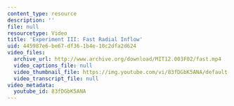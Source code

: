 ```yaml
---
content_type: resource
description: ''
file: null
resourcetype: Video
title: 'Experiment III: Fast Radial Inflow'
uid: 445987e6-be67-df36-1b4e-10c2dfa2d624
video_files:
  archive_url: http://www.archive.org/download/MIT12.003F02/fast.mp4
  video_captions_file: null
  video_thumbnail_file: https://img.youtube.com/vi/83fDGbK5ANA/default.jpg
  video_transcript_file: null
video_metadata:
  youtube_id: 83fDGbK5ANA
---
```

